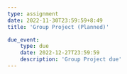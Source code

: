 ```yaml
---
type: assignment
date: 2022-11-30T23:59:59+8:49
title: 'Group Project (Planned)'

due_event: 
    type: due
    date: 2022-12-27T23:59:59
    description: 'Group Project due'
---
```

